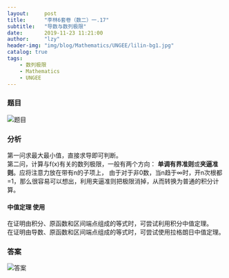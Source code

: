```yaml
---
layout:     post
title:      "李林6套卷（数二）一.17"
subtitle:   "导数与数列极限"
date:       2019-11-23 11:21:00
author:     "lzy"
header-img: "img/blog/Mathematics/UNGEE/lilin-bg1.jpg"
catalog: true
tags:
    - 数列极限
    - Mathematics
    - UNGEE
---
```


### 题目
![题目](https://lzy-lvjerry.github.io/img/blog/Mathematics/UNGEE/2019-11-23-lilin1.1.17q.jpg)

### 分析 
第一问求最大最小值，直接求导即可判断。<br>
第二问，计算与f(x)有关的数列极限，一般有两个方向：
**单调有界准则**或**夹逼准则**。应将注意力放在带有n的子项上，
由于对于非0数，当n趋于∞时，开n次根都=1，那么很容易可以想出，利用夹逼准则把极限消掉，从而转换为普通的积分计算。
#### 中值定理   使用
在证明由积分、原函数和区间端点组成的等式时，可尝试利用积分中值定理。
<br>在证明由导数、原函数和区间端点组成的等式时，可尝试使用拉格朗日中值定理。
### 答案
![答案](https://lzy-lvjerry.github.io/img/blog/Mathematics/UNGEE/2019-11-23-lilin1.1.17a.jpg)
